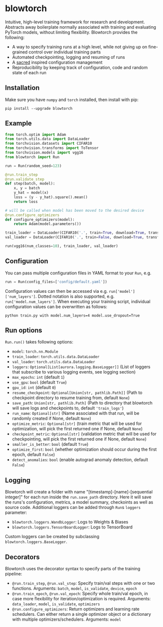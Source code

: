 # blowtorch

Intuitive, high-level training framework for research and development. Abstracts away boilerplate normally associated with training and evaluating PyTorch models, without limiting flexibility. Blowtorch provides the following:

* A way to specify training runs at a high level, while not giving up on fine-grained control over individual training parts
* Automated checkpointing, logging and resuming of runs
* A [sacred](https://github.com/IDSIA/sacred) inspired configuration management
* Reproducibility by keeping track of configuration, code and random state of each run

## Installation
Make sure you have `numpy` and `torch` installed, then install with pip:

```shell script
pip install --upgrade blowtorch
```

## Example
```python
from torch.optim import Adam
from torch.utils.data import DataLoader
from torchvision.datasets import CIFAR10
from torchvision.transforms import ToTensor
from torchvision.models import vgg16
from blowtorch import Run

run = Run(random_seed=123)

@run.train_step
@run.validate_step
def step(batch, model):
    x, y = batch
    y_hat = model(x)
    loss = (y - y_hat).square().mean()
    return loss

# will be called when model has been moved to the desired device 
@run.configure_optimizers
def configure_optimizers(model):
    return Adam(model.parameters())

train_loader = DataLoader(CIFAR10('.', train=True, download=True, transform=ToTensor()))
val_loader = DataLoader(CIFAR10('.', train=False, download=True, transform=ToTensor()))

run(vgg16(num_classes=10), train_loader, val_loader)
```

## Configuration
You can pass multiple configuration files in YAML format to your `Run`, e.g.
```python
run = Run(config_files=['config/default.yaml'])
```
Configuration values can then be accessed via e.g. `run['model']['num_layers']`. Dotted notation is also supported, e.g. `run['model.num_layers']`.  When executing your training script, individual configuration values can be overwritten as follows:

```shell script
python train.py with model.num_layers=4 model.use_dropout=True
```

## Run options
`Run.run()` takes following options:
* `model`: `torch.nn.Module`
* `train_loader`: `torch.utils.data.DataLoader`
* `val_loader`: `torch.utils.data.DataLoader`
* `loggers`: `Optional[List[aurora.logging.BaseLogger]]` (List of loggers that subscribe to various logging events, see logging section)
* `max_epochs`: `int` (default `1`)
* `use_gpu`: `bool` (default `True`)
* `gpu_id`: `int` (default `0`)
* `resume_checkpoint`: `Optional[Union[str, pathlib.Path]]` (Path to checkpoint directory to resume training from, default `None`)
* `save_path`: `Union[str, pathlib.Path]` (Path to directory that blowtorch will save logs and checkpoints to, default `'train_logs'`)
* `run_name`: `Optional[str]` (Name associated with that run, will be randomly created if None, default `None`)
* `optimize_metric`: `Optional[str]` (train metric that will be used for optimization, will pick the first returned one if None, default `None`)
* `checkpoint_metric`: `Optional[str]` (validation metric that will be used for checkpointing, will pick the first returned one if None, default `None`)
* `smaller_is_better`: `bool` (default `True`)
* `optimize_first`: `bool` (whether optimization should occur during the first epoch, default `False`)
* `detect_anomalies`: `bool` (enable autograd anomaly detection, default `False`)

## Logging
Blowtorch will create a folder with name "[timestamp]-[name]-[sequential integer]" for each run inside the `run.save_path` directory. Here it will save the runs's configuration, metrics, a model summary, checkoints as well as source code. Additional loggers can be added through `Run`s `loggers` parameter:

* `blowtorch.loggers.WandbLogger`: Logs to Weights & Biases
* `blowtorch.loggers.TensorBoardLogger`: Logs to TensorBoard

Custom loggers can be created by subclassing `blowtorch.loggers.BaseLogger`.

## Decorators
Blowtorch uses the decorator syntax to specify parts of the training pipeline:

* `@run.train_step`, `@run.val_step`: Specify train/val steps with one or two functions. Arguments: `batch`, `model`, `is_validate`, `device`, `epoch`
* `@run.train_epoch`, `@run.val_epoch`: Specify whole train/val epoch, in case more flexibility for iteration/optimization is required. Arguments: `data_loader`, `model`, `is_validate`, `optimizers`
* `@run.configure_optimizers`: Return optimizers and learning rate schedulers. Can either return a single optimizer object or a dictionary with multiple optimizers/schedulers. Arguments: `model`
